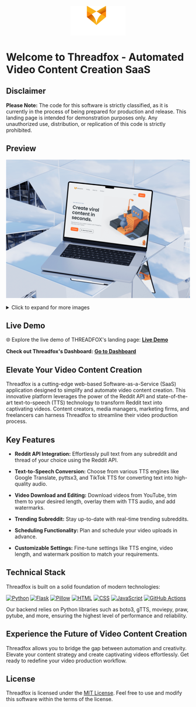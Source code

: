 <p align="center">
    <img width="30%" src="./Preview/logo.png" alt="brand logo" >
</p>

# Welcome to Threadfox - Automated Video Content Creation SaaS

## Disclaimer

**Please Note:** The code for this software is strictly classified, as it is currently in the process of being prepared for production and release. This landing page is intended for demonstration purposes only. Any unauthorized use, distribution, or replication of this code is strictly prohibited.

## Preview
![THREADFOX](./Preview/Image0001@0.75x.png)
<details>
  <summary>Click to expand for more images</summary>

  ![Image 1](./Preview/188.png)
  ![Image 2](./Preview/3.png)
  ![Image 3](./Preview/4.png)
 

</details>

## Live Demo

🌐 Explore the live demo of THREADFOX's landing page: [**Live Demo**](https://sami-souissi.github.io/Threadfox---Automated-Video-Content-Creation-SaaS-Landing-Page-/) 

**Check out Threadfox's Dashboard:** [**Go to Dashboard**](https://github.com/Sami-Souissi/Threadfox---AI-Video-Content-Creation-SaaS)


## Elevate Your Video Content Creation

Threadfox is a cutting-edge web-based Software-as-a-Service (SaaS) application designed to simplify and automate video content creation. This innovative platform leverages the power of the Reddit API and state-of-the-art text-to-speech (TTS) technology to transform Reddit text into captivating videos. Content creators, media managers, marketing firms, and freelancers can harness Threadfox to streamline their video production process.

## Key Features

- **Reddit API Integration:** Effortlessly pull text from any subreddit and thread of your choice using the Reddit API.

- **Text-to-Speech Conversion:** Choose from various TTS engines like Google Translate, pyttsx3, and TikTok TTS for converting text into high-quality audio.

- **Video Download and Editing:** Download videos from YouTube, trim them to your desired length, overlay them with TTS audio, and add watermarks.

- **Trending Subreddit:** Stay up-to-date with real-time trending subreddits.

- **Scheduling Functionality:** Plan and schedule your video uploads in advance.

- **Customizable Settings:** Fine-tune settings like TTS engine, video length, and watermark position to match your requirements.

## Technical Stack

Threadfox is built on a solid foundation of modern technologies:

[![Python](https://img.shields.io/badge/Python-3.9-blue)](https://www.python.org/)
[![Flask](https://img.shields.io/badge/Flask-2.1-green)](https://flask.palletsprojects.com/en/2.1.x/)
[![Pillow](https://img.shields.io/badge/Pillow-8.2-blue)](https://pillow.readthedocs.io/en/stable/)
[![HTML](https://img.shields.io/badge/HTML-5-red)](https://developer.mozilla.org/en-US/docs/Web/HTML)
[![CSS](https://img.shields.io/badge/CSS-3-blue)](https://developer.mozilla.org/en-US/docs/Web/CSS)
[![JavaScript](https://img.shields.io/badge/JavaScript-ES6-yellow)](https://developer.mozilla.org/en-US/docs/Web/JavaScript)
[![GitHub Actions](https://img.shields.io/badge/GitHub%20Actions-CI/CD-green)](https://docs.github.com/en/actions)

Our backend relies on Python libraries such as boto3, gTTS, moviepy, praw, pytube, and more, ensuring the highest level of performance and reliability.

## Experience the Future of Video Content Creation

Threadfox allows you to bridge the gap between automation and creativity. Elevate your content strategy and create captivating videos effortlessly. Get ready to redefine your video production workflow.


## License

Threadfox is licensed under the [MIT License](LICENSE). Feel free to use and modify this software within the terms of the license.



